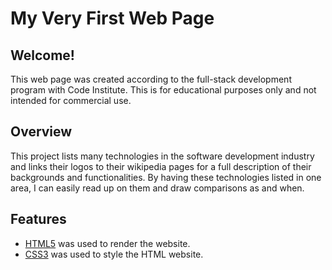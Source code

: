 # My Very First Web Page

## Welcome!

This web page was created according to the full-stack development program with Code Institute. 
This is for educational purposes only and not intended for commercial use.

## Overview
This project lists many technologies in the software development industry and links their logos to their wikipedia pages for a full description of their backgrounds and functionalities.
By having these technologies listed in one area, I can easily read up on them and draw comparisons as and when.

## Features
* [HTML5](https://developer.mozilla.org/en-US/docs/Web/Guide/HTML/HTML5) was used to render the website.
* [CSS3](https://developer.mozilla.org/en-US/docs/Archive/CSS3) was used to style the HTML website.